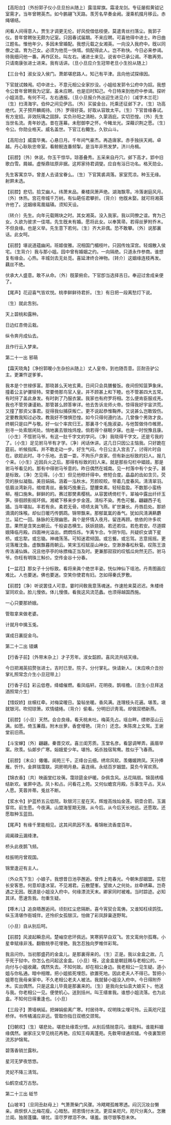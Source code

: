 <!-- { "loadSidebar": true } -->
【高阳台】〔外扮郭子仪小旦旦扮从随上〕露湿犀旗。霜凌龙剑。专征屡假黄钺记室需才。当年曾聘英杰。如今鹏翮飞天路。羡芳名早奏金阙。漫乘机掇月移云。赤绳堪结。

闲看人间得意人。贾生才调更无伦。好风傥借低枝便。莫遣靑丝扫落尘。我郭子仪。昔年曾聘张无颇为记室。只因春试届期。不来应聘。可喜他得中进士。昨日曲江题名。惟他年少。多因未曾婚配。我想元载之女湘英。一向没入我府中。旣以同僚之谊。育为己女。必须为他觅一快壻。倘配得此人。岂不称快。今日必来参谒。待我细问他一番。再作区处。叫左右。诸进士来见。说省中已承公谒。不敢再劳。只请南康张进士进来。我有话讲。〔旦小旦应介生冠带老旦小生扮从随上〕 

【三台令】淑女没入侯门。萧郞堪悲路人。知己有平津。且向他试探缘因。

下官就试棘闱。叨中进士。不意元相公全家抄没。小姐给发郭令公府中为奴。我想令公昔年曾聘我为记室。虽未应聘。也是旧时知己。今日特来到他府中参谒。探听小姐消息。有何不可。左右通报。〔旦小旦报介外出迎生进见介〕〔减字木兰花〕〔生〕扫淸海宇。伯仲之间见伊吕。〔外〕买骏金台。托乘还征邺下才。〔生〕功高绝代。天子预开麟阁待。〔外〕罗得好英。好取从容致太平。〔生〕下官昔缘春试。有方宠招。非效阮瑀之固辞。实负孙阳之淸盼。久蒙涵庇。实切恐惶。〔外〕先生当世名流。靑年妙选。昔在莲幕。未慰御李之怀。今睹龙光。深藉识荆之愿。〔生〕令公。你勋业格天。威名盖世。下官江右鲰生。久钦山斗。 

【高阳台】威震华夷。心悬日月。千年间气豪杰。再造唐家。赤手独扶天阙。卓越。丹心耿耿忠帝室。看鲸鲵连番频掣。是当年非熊发梦。济川舟楫。

【前腔】〔外〕休说。你玉干惊华。琼基叠秀。五采来自丹穴。邺下高才。郢中旧歌白雪。屑越。虚惭鼎铉原非据。这邦家待君调燮。应自有浴日功名。格天勋业。

先生客寓京华。曾差人去请宝眷么。〔生〕下官箕裘凋落。家室荒凉。种玉无缘。射屛未选。 

【前腔】悲切。拾艾幽人。纬萧末品。秦楼凤箫声绝。湖海飘零。冷落谢庭风月。〔外〕休热。宫花帝城千万树。有仙葩任君攀折。〔背介〕他旣未娶。就可将湘英许他了。这姻缘鸾凰辐辏。须知天设。

〔转介〕先生。向年元载赐玦之时。其女湘英。没入我家。我以同僚之谊。育为己女。久欲为彼求一佳壻。先生旣未有婚。愿将此女。以奉箕帚。若得丝萝附乔木。不但良缘。也是义举。先生意下若何。〔生〕齐大非偶。恐不敢攀。〔外〕说那裏话。此女呵。 

【前腔】堪说道蕴幽闲。班姬俊雅。况相国门楣枝叶。只因传烛深宫。轻烟散入侯宅。〔生背介〕我与那小姐。园中曾有婚姻之约。一向隔绝。只道永作参商。谁想复有缘会。心热。丰城剑去无处觅。喜延津终合神物。〔转介〕这姻缘连枝再发。藕丝不绝。

伏承大人盛意。敢不从命。〔外〕旣蒙俯俞。下官卽当选择吉日。奉迎过舍成亲便了。 

【尾声】花迎喜气皆欢悦。桃李鲜鲜待君折。〔生〕有日把一段离愁灯下说。

〔生〕就此吿别。 

天上碧桃和露种。



日边红杏倚云栽。

纵令奔月成仙去。



且作行云入梦来。 

第二十一出
邪萌

【霜天晓角】〔净扮郭暧小生杂扮从随上〕丈人皇帝。到也随吾意。叵耐丑驴公主。更兼忤逆爹爹。

我本是个世禄侈富。那晓甚么天地玄黄。日间只会具膳餐饭。夜间但知篮笋象床。撞着公主驴骡犊特。常要倚那鸟官人皇。并不顾甚上和下睦。也不管甚四大五常。有时挦了盖此身发。有时剥了乃服衣裳。我家也有府罗将相。怎么便肯臣服戎羌。我也不管劳谦谨勑。那管甚么顾答审详。他去吿诉龙师火帝。惊得我好宇宙洪荒。又撞了那资父事君。捉得我似捕获叛亡。更不说起恭惟鞠养。又说甚么岂敢毁伤。定要教我知过必改。教我好不悚惧恐惶。如今只得何遵约法。几曾像个男效才良。终朝只是曰严与敬。好一似个率宾归王。那裏寻个毛施淑姿。与他暂做侍巾帷房。别寻一处索居闲处。悄地裏去银烛炜煌。倘若得个昼眠夕寐。也是一时悦豫且康。〔小生〕不恇驸马爷。有这一肚千字文的学问。〔净〕我晓得千字文。还是亏我的了。〔小生〕足见驸马爷有才学。〔净〕闲话休讲。这几日只因公主恼我。只好跪在筵前。听候指挥。并不敢走动一步。好生气闷。今日公主入宫去了。讨得片时自在。欲趁此时。寻个乐地。去耍一耍。不拘乐户良家。但有新出标致的妇人。报几个来。〔小生〕近因兵火之后。那得有标致的妇人来。就是那些勾栏中娼妓。那是驸马爷看见的。那有中得驸马爷意的。昨日偶然在城南。见一村落中有个女子。甚是标致。〔净〕怎见得。〔小生〕但见他秾纤得中。修短合度。皛皛的齿如含贝。荧荧的肤似凝脂。美目娟娟。涵着一泓秋水。芳颜皎皎。带着几度春风。淸淸翠羽。低眉淡湾新月。绾绾靑丝。垂鬓巧挽重云。楚腰束素。轻轻盈盈。不数那小蛮杨柳。檀口施朱。鲜鲜的的。赛过那樊素樱桃。从容罢绣倚栏干。翠袖中露出纤纤玉笋。徘徊顾影摇环佩。湘裙下移来步步金莲。淸标不染。秀色可餐。翩翩西子毛嫱。当年堪拟。丰若有余。柔若无骨。啧啧太眞飞燕。旷世兼长。丹唇启处。那娇滴滴的珠喉。却似日暖巧传鹦鹉。锦带飘来。那郁氲氲的香气。犹如风淸满爇麝兰。延伫一回。脉脉的无限幽思。眞个是怀情入夜月。留连再顾。依依的许多欢意。果然是含笑出朝云。千般姿态横生。妖妖娆娆。若还若往。若危若安。尽道嫦娥降临月殿。四面神光溢出。熌熌烁烁。乍离乍合。乍阴乍阳。共疑织女谪下星桥。或忘犂。或忘锄。神魂荡荡。可知迷君倾国。或忘餐。或忘驾。志意摇摇。更诧落雁沈鱼。虚飘飘暮雨朝云。笑宋玉枉赋巫山神女。空渺渺春松秋菊。叹陈王浪传洛浦仙姝。况且他亭亭的咏摽梅正当及时。更兼那寂寂的叹瓠瓜尙然无匹。驸马爷。你枉有明珠三斛价。空传金谷十分春。 

【一盆花】那女子十分标致。看将来眞个绝世丰姿。恍似神仙下瑶池。丹靑图画应难比。人也要迷。佛也要迷。空笑你使君有妇。怎如得秦氏罗敷。

【前腔】〔净〕听说罢佳人可意。霎时间敎我意荡魂迷。作速抢来莫迟迟。朱楼绮室同欢会。脸儿慢依。体儿慢偎。看我这风流范蠡。也须得越国西施。

一心只要那娇娥。



管取拿来做老婆。

计就月中擒玉兎。



谋成日裏捉金乌。 

第二十二出
错媾

【行香子前】〔外带末杂上〕才子芳年。淑女韶颜。喜风流共结天缘。

今日把湘英招赘张进士。吉时已至。院子。分付掌礼。快请新人。〔末应唤介丑扮掌礼照常念介生小旦冠带上〕 

【行香子后】彩云低卷。绛蜡催燃。看凤临轩。花明夜。鹊喧檐。〔丑生小旦拜送酒照常介生〕 

【惜奴娇】丝幙红牵。对梅梁暧日。蛩毡坐暖。香风满。连理枝头花遍。堪羡。塡就银河。吹彻琼箫。欢情缱绻。〔背介〕偷看。分明旧识靑鸾。却做双栖新燕。

【前腔】〔小旦〕天然。会合良缘。看夭桃未吐。梅英先占。瑶台畔。缥缈巫山云满。如愿。倚玉蒹葭。附木丝萝。香奁增艳。〔背介〕还念。朱陈席上文鸳。王谢堂前旧燕。

【斗宝蝉】〔外〕翩翩。秦晋交欢。喜兰闺芳质。玉堂名彦。看瑟调琴弄。画眉举案。欣羡。仙郞步广寒。姮娥爱少年。堪怜。妬杀独宿鸳鸯。胜似于飞春燕。

【前腔】〔末众〕僊僊。阆苑三千。正绛台云细。绣帘风软。羡僊媛跨凤。天孙捧雁。忻忭。金屛瑞霭联。洞房明月悬。喜连绵。永结百岁姻盟。莫负今宵欢燕。

【锦衣香】〔共〕映画堂红妆蒨。霭琼筵金炉暖。杂佩含风。丛花隔扇。锦茵绣榻结新欢。雀屛中选。凤卜和占。问看花上苑。又何似蟾宫月殿。乐事生平占。天从人愿。芙蓉并蒂。兎丝不断。

【浆水令】护蓝桥五云低院。耿银河三星在天。辉煌高烛灿金莲。铜壶合箭。玉漏穿帘。前生愿。今夜满。山盟海誓期无限。从今后。从今后天长地远。还愿取。还愿取种玉蓝田。

【尾声】有缘千里能相见。这其间夙因不浅。看锦帐流香度百年。

阊阖疎云漏绛津。



桥头此夜鹊飞频。

桂扳明月曾观国。



锦里逢迎有主人。

〔外众先下生〕小娘子。我想昔日池亭邂逅。曾传上苑春光。今朝朱邸姻盟。实慰长安客思。何意却逢冰室。不见湘君。云散楚峯。望故人之何处。丝牵绣幕。岂奇遇之无因。旣道是小姐没入府中。何缘漂流天末。卿家同时被难。当时踪迹。必知其详。愿速吿我。勿重生疑。 

【啄木儿】追良晤邂逅间。顷刻红尘悲隔断。喜今宵契合鸾俦。又谁知枉续鹍弦。纵玉淸堪作衙城伴。还怜织女孤银汉。怕做了彩凤辞巢逐野鸳。

〔小旦〕自从别后呵。 

【前腔】风波起瞬息间。楚岫空悲环佩远。笑寒鸦早自双飞。苦文鸾尙尔孤骞。小星幸赋缘非浅。翻敎桃李花埋艳。我怎忍独向罗帷伴彩鸳。

我且问你。当初那盛药的金盒儿。是那裏得来的。〔生〕正是。我以金盒之故。几乎死于狱中。你怎么也问起这金盒。〔小旦〕呀。这金盒是朝廷赐与老相公的。一向付与小姐收藏。偶然失去。不知何故。却在相公身边。我老相公一见生疑。道小姐与你私通。暗中相赠。把小姐抵死埋怨。欲置死地。因此老夫人不得已。暂把小姐寄在我母亲家中。不久老相公老夫人被法。我就替小姐没入府中。今日得附乔木。实出偶然。只是这盒儿毕竟是那裏来的。〔生〕是我向女仙袁大娘买卜。他送与我。你老相公一见。便使机心。送到括州。叫王缙害我。谁想小姐流落。也为此盒。不知何日得重逢也。〔小旦〕 

【三段子】萧墙祸延。把婵娟偷离广寒。村居待年。叹明珠尘埋可怜。云英咫尺蓝桥伴。书传橘浦应非远。管取你指日双栖交颈鸳。

【归朝欢】〔生〕堪悲处。堪悲处缘乖分悭。从别后情抛意闪。谁能料。谁能料姻缘偶然。谢家庄又早见桃花再艳。应知王母离蓬苑。先敎萼绿通欢缱。今夜裏暂把流苏护锦鸳。

碧落香销兰露秋。



星河无梦夜悠悠。

灵妃不降三淸驾。



仙鹤空成万古愁。 

第二十三出
砥节

【山坡羊】〔旦同丑赵母上〕气萧萧柴门风骤。冷飕飕孤帷寒透。闷沉沉妆台懒亲。病恹恹人比梅花瘦。心暗愁。把恩情付水流。更双亲咫尺。咫尺分离久。怎撇兰闺。独居蓬牖。堪忧。湿尽罗襟泪不休。堪羞。拨尽银筝怨未休。

